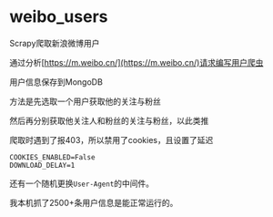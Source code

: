 # weibo_users
Scrapy爬取新浪微博用户

通过分析[https://m.weibo.cn/](https://m.weibo.cn/)请求编写用户爬虫

用户信息保存到MongoDB

方法是先选取一个用户获取他的关注与粉丝

然后再分别获取他关注人和粉丝的关注与粉丝，以此类推

爬取时遇到了报403，所以禁用了cookies，且设置了延迟
```
COOKIES_ENABLED=False
DOWNLOAD_DELAY=1
```
还有一个随机更换`User-Agent`的中间件。


我本机抓了2500+条用户信息是能正常运行的。
